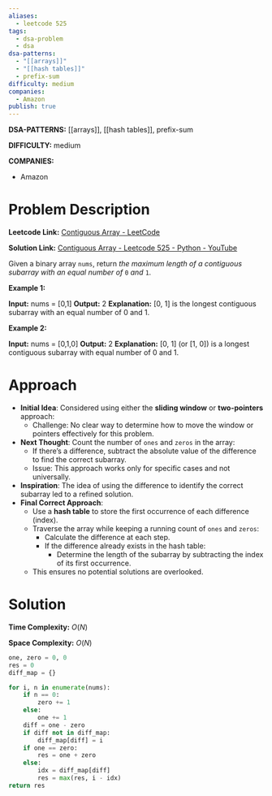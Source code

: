 ```yaml
---
aliases:
  - leetcode 525
tags:
  - dsa-problem
  - dsa
dsa-patterns:
  - "[[arrays]]"
  - "[[hash tables]]"
  - prefix-sum
difficulty: medium
companies:
  - Amazon
publish: true
---
```


**DSA-PATTERNS:** [[arrays]], [[hash tables]], prefix-sum

**DIFFICULTY:** medium

**COMPANIES:** 
- Amazon

# Problem Description

**Leetcode Link:** [Contiguous Array - LeetCode](https://leetcode.com/problems/contiguous-array/description/)

**Solution Link:** [Contiguous Array - Leetcode 525 - Python - YouTube](https://youtu.be/agB1LyObUNE?si=PZ39bSbH8Aj9eYBo)

Given a binary array `nums`, return _the maximum length of a contiguous subarray with an equal number of_ `0` _and_ `1`.

**Example 1:**

**Input:** nums = [0,1]
**Output:** 2
**Explanation:** [0, 1] is the longest contiguous subarray with an equal number of 0 and 1.

**Example 2:**

**Input:** nums = [0,1,0]
**Output:** 2
**Explanation:** [0, 1] (or [1, 0]) is a longest contiguous subarray with equal number of 0 and 1.

# Approach
- **Initial Idea**: Considered using either the **sliding window** or **two-pointers** approach:
    - Challenge: No clear way to determine how to move the window or pointers effectively for this problem.
- **Next Thought**: Count the number of `ones` and `zeros` in the array:
    - If there’s a difference, subtract the absolute value of the difference to find the correct subarray.
    - Issue: This approach works only for specific cases and not universally.
- **Inspiration**: The idea of using the difference to identify the correct subarray led to a refined solution.
- **Final Correct Approach**:
    - Use a **hash table** to store the first occurrence of each difference (index).
    - Traverse the array while keeping a running count of `ones` and `zeros`:
        - Calculate the difference at each step.
        - If the difference already exists in the hash table:
            - Determine the length of the subarray by subtracting the index of its first occurrence.
    - This ensures no potential solutions are overlooked.

# Solution 

**Time Complexity:** $O(N)$

**Space Complexity:** $O(N)$

```python
one, zero = 0, 0 
res = 0
diff_map = {}

for i, n in enumerate(nums):
	if n == 0:
		zero += 1
	else:
		one += 1
	diff = one - zero
	if diff not in diff_map:
		diff_map[diff] = i
	if one == zero:
		res = one + zero
	else:
		idx = diff_map[diff]
		res = max(res, i - idx)
return res
```
